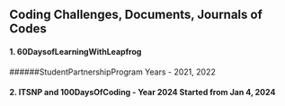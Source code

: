 
## Coding Challenges, Documents, Journals of Codes
#### 1. 60DaysofLearningWithLeapfrog 
######StudentPartnershipProgram Years - 2021, 2022
#### 2. ITSNP and 100DaysOfCoding - Year 2024 Started from Jan 4, 2024
